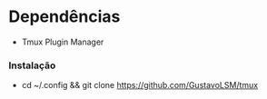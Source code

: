# Dependências
- Tmux Plugin Manager

### Instalação
- cd ~/.config && git clone https://github.com/GustavoLSM/tmux
